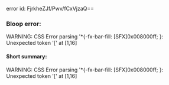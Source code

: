 error id: FjrkheZJf/Pwv/fCxVjzaQ==
### Bloop error:

WARNING: CSS Error parsing '*{-fx-bar-fill: [SFX]0x008000ff; }: Unexpected token '[' at [1,16]
#### Short summary: 

WARNING: CSS Error parsing '*{-fx-bar-fill: [SFX]0x008000ff; }: Unexpected token '[' at [1,16]